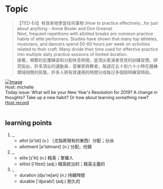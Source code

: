 # Topic

> 【TED-Ed】有效率地學習任何事物 (How to practice effectively...for just about anything - Annie Bosler and Don Greene) <br>
> Next, frequent repetitions with allotted breaks are common practice habits of elite performers. Studies have shown that many top athletes, musicians, and dancers spend 50-60 hours per week on activities related to their craft.
Many divide their time used for effective practice into multiple daily practice sessions of limited duration.  <br>
> 接著，頻繁的反覆練習和分配休息時間，是頂尖表演者常見的訓練習慣。研究指出，許多頂尖的運動員、音樂家與舞者，每週花五十到六十小時在磨練領域相關的技藝。許多人將有效運用的時間分成每日多個限時練習時段。 <br>

[![Image](https://cdn.voicetube.com/assets/thumbnails/f2O6mQkFiiw.jpg)](https://www.youtube.com/embed/f2O6mQkFiiw?rel=0&showinfo=0&cc_load_policy=0&controls=1&autoplay=1&iv_load_policy=3&playsinline=1&wmode=transparent&start=198&end=222&enablejsapi=1&origin=https://tw.voicetube.com&widgetid=1)<br>
Host: michelle
<br>Today issue: What will be your New Year's Resolution for 2019? A change in thoughts? Take up a new habit? Or how about learning something new?
<br>
[Host record](https://cdn.voicetube.com/tmp/everyday_records/Michellesu/2597.mp3)
<br><br>
## learning points
1. _
	* allot [ə'lɑt] (v.) （尤指將現有的東西）分配；分派
	* allotment [ə'lɑtmənt] (n.) 分配，份額
2. _
	* elite  [ɪ'lit] (n.) 精英；掌權人
	* elitist [i'litɪst] (adj.) 精英統治的；精英主義的
3. _
	* duration  [djʊ'reʃən] (n.) 持續時間
	* durable ['djʊrəb!] (adj.) 耐久的

